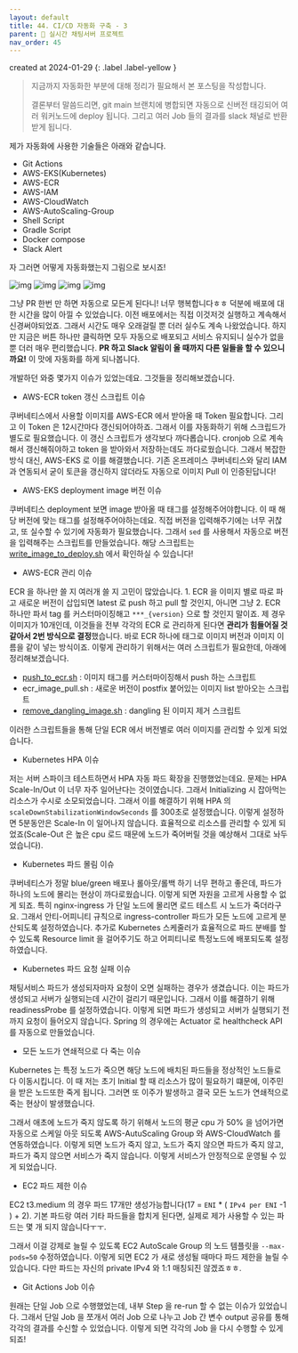 ```yaml
---
layout: default
title: 44. CI/CD 자동화 구축 - 3
parent: 📌 실시간 채팅서버 프로젝트
nav_order: 45
---
```


created at 2024-01-29
{: .label .label-yellow }

> 지금까지 자동화한 부분에 대해 정리가 필요해서 본 포스팅을 작성합니다.
> 
> 결론부터 말씀드리면, git main 브랜치에 병합되면 자동으로 신버전 태깅되어 여러 워커노드에 deploy 됩니다. 그리고 여러 Job 들의 결과를 slack 채널로 반환받게 됩니다.

제가 자동화에 사용한 기술들은 아래와 같습니다.

* Git Actions
* AWS-EKS(Kubernetes)
* AWS-ECR
* AWS-IAM
* AWS-CloudWatch
* AWS-AutoScaling-Group
* Shell Script
* Gradle Script
* Docker compose
* Slack Alert

자 그러면 어떻게 자동화했는지 그림으로 보시죠!

![img](../../../assets/cd/1.png)
![img](../../../assets/cd/2.png)
![img](../../../assets/cd/3.png)
![img](../../../assets/cd/4.png)

그냥 PR 한번 만 하면 자동으로 모든게 된다니! 너무 행복합니다ㅎㅎ 덕분에 배포에 대한 시간을 많이 아낄 수 있었습니다. 
이전 배포에서는 직접 이것저것 실행하고 계속해서 신경써야되었죠. 그래서 시간도 매우 오래걸릴 뿐 더러 실수도 계속 나왔었습니다. 하지만 지금은 버튼 하나만 클릭하면 모두 자동으로 배포되고 서비스 유지되니 실수가 없을 뿐 더러 매우 편리했습니다.
**PR 하고 Slack 알림이 올 때까지 다른 일들을 할 수 있으니까요!** 이 맛에 자동화를 하게 되나봅니다.

개발하던 와중 몇가지 이슈가 있었는데요. 그것들을 정리해보겠습니다.

* AWS-ECR token 갱신 스크립트 이슈

쿠버네티스에서 사용할 이미지를 AWS-ECR 에서 받아올 때 Token 필요합니다. 그리고 이 Token 은 12시간마다 갱신되어야하죠. 그래서 이를 자동화하기 위해 스크립드가 별도로 필요했습니다.
이 갱신 스크립트가 생각보다 까다롭습니다. cronjob 으로 계속해서 갱신해줘야하고 token 을 받아와서 저장하는데도 까다로웠습니다.
그래서 복잡한 방식 대신, AWS-EKS 로 이를 해결했습니다. 기존 온프레미스 쿠버네티스와 달리 IAM 과 연동되서 굳이 토큰을 갱신하지 않더라도 자동으로 이미지 Pull 이 인증된답니다!

* AWS-EKS deployment image 버전 이슈

쿠버네티스 deployment 보면 image 받아올 때 태그를 설정해주어야합니다. 이 때 해당 버전에 맞는 태그를 설정해주어야하는데요. 직접 버전을 입력해주기에는 너무 귀찮고, 또 실수할 수 있기에 자동화가 필요했습니다. 
그래서 `sed` 를 사용해서 자동으로 버전을 입력해주는 스크립트를 만들었습니다. 해당 스크립트는 [write_image_to_deploy.sh](https://github.com/ghkdqhrbals/spring-chatting-server/blob/main/k8s/onlychat/deployment/write_image_to_deploy.sh) 에서 확인하실 수 있습니다!

* AWS-ECR 관리 이슈

ECR 을 하나만 쓸 지 여러개 쓸 지 고민이 많았습니다. 1. ECR 을 이미지 별로 따로 파고 새로운 버전이 삽입되면 latest 로 push 하고 pull 할 것인지,
아니면 그냥 2. ECR 하나만 파서 tag 를 커스터마이징해고 `***_{version}` 으로 할 것인지 말이죠. 제 경우 이미지가 10개인데, 이것들을 전부 각각의 ECR 로 관리하게 된다면 **관리가 힘들어질 것 같아서 2번 방식으로 결정**했습니다. 바로 ECR 하나에 태그로 이미지 버전과 이미지 이름을 같이 넣는 방식이죠.
이렇게 관리하기 위해서는 여러 스크립트가 필요한데, 아래에 정리해보겠습니다.
* [push_to_ecr.sh](https://github.com/ghkdqhrbals/spring-chatting-server/blob/main/push_to_ecr.sh) : 이미지 태그를 커스터마이징해서 push 하는 스크립트
* ecr_image_pull.sh : 새로운 버전이 postfix 붙어있는 이미지 list 받아오는 스크립트
* [remove_dangling_image.sh](https://github.com/ghkdqhrbals/spring-chatting-server/blob/main/remove_dangling_image.sh) : dangling 된 이미지 제거 스크립트

이러한 스크립트들을 통해 단일 ECR 에서 버전별로 여러 이미지를 관리할 수 있게 되었습니다.

* Kubernetes HPA 이슈

저는 서버 스파이크 테스트하면서 HPA 자동 파드 확장을 진행했었는데요. 문제는 HPA Scale-In/Out 이 너무 자주 일어난다는 것이였습니다. 그래서 Initializing 시 잡아먹는 리소스가 수시로 소모되었습니다.
그래서 이를 해결하기 위해 HPA 의 `scaleDownStabilizationWindowSeconds` 를 300초로 설정했습니다. 이렇게 설정하면 5분동안은 Scale-In 이 일어나지 않습니다. 효율적으로 리소스를 관리할 수 있게 되었죠(Scale-Out 은 높은 cpu 로드 때문에 노드가 죽어버릴 것을 예상해서 그대로 놔두었습니다).

* Kubernetes 파드 몰림 이슈

쿠버네티스가 정말 blue/green 배포나 롤아웃/롤백 하기 너무 편하고 좋은데, 파드가 하나의 노드에 몰리는 현상이 까다로웠습니다. 이렇게 되면 자원을 고르게 사용할 수 없게 되죠.
특히 nginx-ingress 가 단일 노드에 몰리면 로드 테스트 시 노드가 죽더라구요. 그래서 안티-어피니티 규칙으로 ingress-controller 파드가 모든 노드에 고르게 분산되도록 설정하였습니다.
추가로 Kubernetes 스케줄러가 효율적으로 파드 분배를 할 수 있도록 Resource limit 을 걸어주기도 하고 어피티니로 특정노드에 배포되도록 설정하였습니다.

* Kubernetes 파드 요청 실패 이슈

채팅서비스 파드가 생성되자마자 요청이 오면 실패하는 경우가 생겼습니다. 이는 파드가 생성되고 서버가 실행되는데 시간이 걸리기 때문입니다. 그래서 이를 해결하기 위해 readinessProbe 를 설정하였습니다. 
이렇게 되면 파드가 생성되고 서버가 실행되기 전까지 요청이 들어오지 않습니다. Spring 의 경우에는 Actuator 로 healthcheck API 를 자동으로 만들었습니다.

* 모든 노드가 연쇄적으로 다 죽는 이슈

Kubernetes 는 특정 노드가 죽으면 해당 노드에 배치된 파드들을 정상적인 노드들로 다 이동시킵니다.
이 때 저는 초기 Initial 할 때 리소스가 많이 필요하기 떄문에, 이주민을 받은 노드또한 죽게 됩니다. 그러면 또 이주가 발생하고 결국 모든 노드가 연쇄적으로 죽는 현상이 발생했습니다.

그래서 애초에 노드가 죽지 않도록 하기 위해서 노드의 평균 cpu 가 50% 을 넘어가면 자동으로 스케일 아웃 되도록 AWS-AutuScaling Group 와 AWS-CloudWatch 를 연동하였습니다.
이렇게 되면 노드가 죽지 않고, 노드가 죽지 않으면 파드가 죽지 않고, 파드가 죽지 않으면 서비스가 죽지 않습니다. 이렇게 서비스가 안정적으로 운영될 수 있게 되었습니다.

* EC2 파드 제한 이슈

EC2 t3.medium 의 경우 파드 17개만 생성가능합니다(17 = `ENI` * ( `IPv4 per ENI` -1 ) + 2). 기본 파드랑 여러 기타 파드들을 합치게 된다면, 실제로 제가 사용할 수 있는 파드는 몇 개 되지 않습니다ㅜㅜ.

그래서 이걸 강제로 늘릴 수 있도록 EC2 AutoScale Group 의 노드 템플릿을 `--max-pods=50` 수정하였습니다. 이렇게 되면 EC2 가 새로 생성될 때마다 파드 제한을 늘릴 수 있습니다. 
다만 파드는 자신의 private IPv4 와 1:1 매칭되진 않겠죠ㅎㅎ.

* Git Actions Job 이슈

원래는 단일 Job 으로 수행했었는데, 내부 Step 을 re-run 할 수 없는 이슈가 있었습니다. 그래서 단일 Job 을 쪼개서 여러 Job 으로 나누고 Job 간 변수 output 공유를 통해 각각의 결과를 수신할 수 있었습니다. 
이렇게 되면 각각의 Job 을 다시 수행할 수 있게 되죠!



